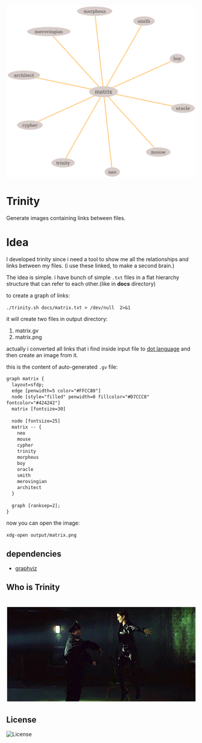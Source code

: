 <h1 align="center">
	<img width="500" src="assets/matrix.png" alt="matrix.png"></img>
	<br>
</h1>

# Trinity
Generate images containing links between files.

# Idea
I developed trinity since i need a tool to show me all the relationships and links between my files. (i use these linked, to make a second brain.)

The idea is simple. i have bunch of simple `.txt` files in a flat hierarchy structure that can refer to each other.(like in **docs** directory)

to create a graph of links:

`./trinity.sh docs/matrix.txt > /dev/null  2>&1`

it will create two files in output directory:
1. matrix.gv
2. matrix.png

actually i converted all links that i find inside input file to [dot language](https://en.wikipedia.org/wiki/DOT_(graph_description_language)) and then create an image from it.

this is the content of auto-generated `.gv` file:
```
graph matrix {
  layout=sfdp;
  edge [penwidth=5 color="#FFCC80"]
  node [style="filled" penwidth=0 fillcolor="#D7CCC8" fontcolor="#424242"]
  matrix [fontsize=30]

  node [fontsize=25]
  matrix -- {
    neo
    mouse
    cypher
    trinity
    morpheus
    boy
    oracle
    smith
    merovingian
    architect
  }

  graph [ranksep=2];
}
```

now you can open the image:

`xdg-open output/matrix.png`

## dependencies
- [graphviz](https://graphviz.org/)

## Who is Trinity
<h1 align="center">
	<img width="500" src="assets/trinity.gif" alt="trinity.gif">
	<br>
</h1>

## License
![License](https://img.shields.io/github/license/LinArcX/trinity.svg?style=flat-square)
